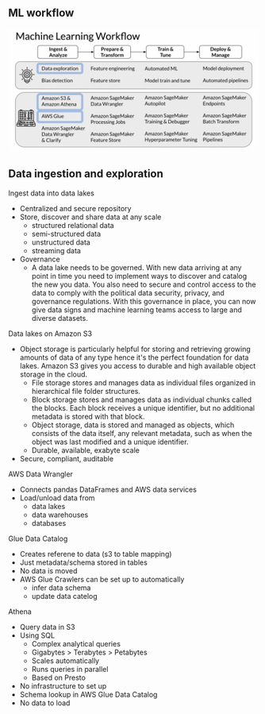 ## ML workflow
![image](pic/MLWorkFlow.png)


## Data ingestion and exploration
Ingest data into data lakes
- Centralized and secure repository
- Store, discover and share data at any scale
  - structured relational data
  - semi-structured data
  - unstructured data
  - streaming data
- Governance
  - A data lake needs to be governed. With new data arriving at any point in time you need to implement ways to discover and catalog the new you data. You also need to secure and control access to the data to comply with the political data security, privacy, and governance regulations. With this governance in place, you can now give data signs and machine learning teams access to large and diverse datasets.

Data lakes on Amazon S3
- Object storage is particularly helpful for storing and retrieving growing amounts of data of any type hence it's the perfect foundation for data lakes. Amazon S3 gives you access to durable and high available object storage in the cloud. 
  - File storage stores and manages data as individual files organized in hierarchical file folder structures. 
  - Block storage stores and manages data as individual chunks called the blocks. Each block receives a unique identifier, but no additional metadata is stored with that block. 
  - Object storage, data is stored and managed as objects, which consists of the data itself, any relevant metadata, such as when the object was last modified and a unique identifier. 
  - Durable, available, exabyte scale
- Secure, compliant, auditable

AWS Data Wrangler
- Connects pandas DataFrames and AWS data services
- Load/unload data from 
  - data lakes
  - data warehouses
  - databases

Glue Data Catalog
- Creates referene to data (s3 to table mapping)
- Just metadata/schema stored in tables
- No data is moved
- AWS Glue Crawlers can be set up to automatically
  - infer data schema
  - update data catelog

Athena
- Query data in S3
- Using SQL
  - Complex analytical queries
  - Gigabytes > Terabytes > Petabytes
  - Scales automatically
  - Runs queries in parallel
  - Based on Presto
- No infrastructure to set up 
- Schema lookup in AWS Glue Data Catalog
- No data to load
